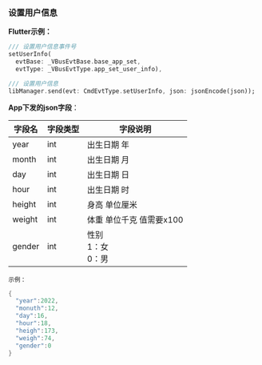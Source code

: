 ### 设置用户信息


**Flutter示例：**

```dart
/// 设置用户信息事件号
setUserInfo(
  evtBase: _VBusEvtBase.base_app_set,
  evtType: _VBusEvtType.app_set_user_info),

/// 设置用户信息
libManager.send(evt: CmdEvtType.setUserInfo, json: jsonEncode(json));
```



**App下发的json字段**：

| 字段名 | 字段类型 | 字段说明                        |
| ------ | -------- | ------------------------------- |
| year   | int      | 出生日期 年                     |
| month  | int      | 出生日期 月                     |
| day    | int      | 出生日期 日                     |
| hour   | int      | 出生日期 时                     |
| height | int      | 身高 单位厘米                   |
| weight | int      | 体重 单位千克 值需要x100
| gender | int      | 性别<br />1：女 <br />0：男 |

`示例：`

```c
{
  "year":2022,
  "monuth":12,
  "day":16,
  "hour":18,
  "heigh":173,
  "weigh":74,
  "gender":0
}
```


